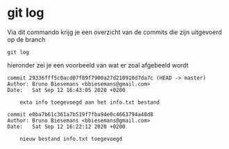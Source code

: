 # git log
Via dit commando krijg je een overzicht van de commits die zijn uitgevoerd op de branch

```
git log
```
hieronder zei je een voorbeeld van wat er zoal afgebeeld wordt
```
commit 29336fff5c0acd07f89f7900a27d210910d7da7c (HEAD -> master)
Author: Bruno Biesemans <bbiesemans@gmail.com>
Date:   Sat Sep 12 16:43:05 2020 +0200

    exta info toegevoegd aan het info.txt bestand

commit e0ba7b61c361a7b519f7fba94e0c4663794a48d8
Author: Bruno Biesemans <bbiesemans@gmail.com>
Date:   Sat Sep 12 16:22:12 2020 +0200

    nieuw bestand info.txt toegevoegd
```
